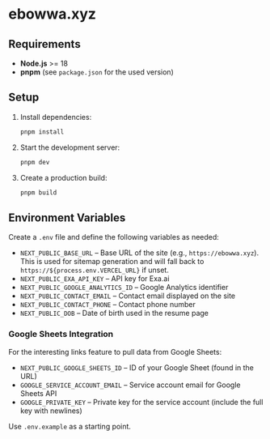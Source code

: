 # ebowwa.xyz

## Requirements
- **Node.js** >= 18
- **pnpm** (see `package.json` for the used version)

## Setup
1. Install dependencies:
   ```bash
   pnpm install
   ```
2. Start the development server:
   ```bash
   pnpm dev
   ```
3. Create a production build:
   ```bash
   pnpm build
   ```

## Environment Variables
Create a `.env` file and define the following variables as needed:

- `NEXT_PUBLIC_BASE_URL` – Base URL of the site (e.g., `https://ebowwa.xyz`). This is used for sitemap generation and will fall back to `https://${process.env.VERCEL_URL}` if unset.
- `NEXT_PUBLIC_EXA_API_KEY` – API key for Exa.ai
- `NEXT_PUBLIC_GOOGLE_ANALYTICS_ID` – Google Analytics identifier
- `NEXT_PUBLIC_CONTACT_EMAIL` – Contact email displayed on the site
- `NEXT_PUBLIC_CONTACT_PHONE` – Contact phone number
- `NEXT_PUBLIC_DOB` – Date of birth used in the resume page

### Google Sheets Integration
For the interesting links feature to pull data from Google Sheets:

- `NEXT_PUBLIC_GOOGLE_SHEETS_ID` – ID of your Google Sheet (found in the URL)
- `GOOGLE_SERVICE_ACCOUNT_EMAIL` – Service account email for Google Sheets API
- `GOOGLE_PRIVATE_KEY` – Private key for the service account (include the full key with newlines)

Use `.env.example` as a starting point.